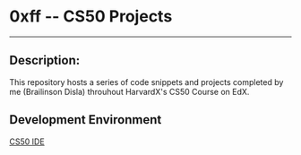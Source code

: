 # 0xff -- CS50 Projects
---------------------
## Description:

This repository hosts a series of code snippets and projects completed by me (Brailinson Disla) throuhout HarvardX's CS50 Course on EdX.

## Development Environment
[CS50 IDE](https://ide.cs50.io/)
